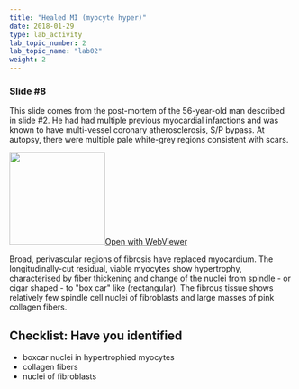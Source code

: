```yaml
---
title: "Healed MI (myocyte hyper)"
date: 2018-01-29
type: lab_activity
lab_topic_number: 2
lab_topic_name: "lab02"
weight: 2
---
```

<div class="entrybody">
<h3>Slide #8</h3>

<p>This slide comes from the post-mortem of the 56-year-old man described in slide #2. He had had multiple previous myocardial infarctions and was known to have multi-vessel coronary atherosclerosis, S/P bypass. At autopsy, there were multiple pale white-grey regions consistent with scars.</p>

<div class="thumbnail"><a href="http://virtualslides.cumc.columbia.edu/3479.svs/view.apml?" target="_blank"><img alt="" src="/assets/images/slide_3479.jpg" width="170" height="164" class="mt-image-left"></a><a href="http://virtualslides.cumc.columbia.edu/3479.svs/view.apml?" target="_blank">Open with WebViewer</a></div>

<p>Broad, perivascular regions of fibrosis have replaced myocardium. The longitudinally-cut residual, viable myocytes show hypertrophy, characterised by fiber thickening and change of the nuclei from spindle - or cigar shaped - to "box car" like (rectangular). The fibrous tissue shows relatively few spindle cell nuclei of fibroblasts and large masses of pink collagen fibers.<br clear="all"></p>

<h2>Checklist: Have you identified</h2>


<ul class="checklist">
<li>boxcar nuclei in hypertrophied myocytes</li>
<li>collagen fibers</li>
<li>nuclei of fibroblasts</li>
</ul>


						
</div>
